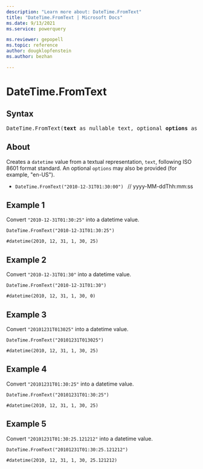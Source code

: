 ```yaml
---
description: "Learn more about: DateTime.FromText"
title: "DateTime.FromText | Microsoft Docs"
ms.date: 9/13/2021
ms.service: powerquery

ms.reviewer: gepopell
ms.topic: reference
author: dougklopfenstein
ms.author: bezhan

---
```

# DateTime.FromText

## Syntax

<pre>
DateTime.FromText(<b>text</b> as nullable text, optional <b>options</b> as any) as nullable datetime
</pre>
  
## About  
Creates a `datetime` value from a textual representation, `text`, following ISO 8601 format standard. An optional `options` may also be provided (for example, "en-US").

* `DateTime.FromText("2010-12-31T01:30:00") ` // yyyy-MM-ddThh:mm:ss

## Example 1
Convert `"2010-12-31T01:30:25"` into a datetime value.

```powerquery-m
DateTime.FromText("2010-12-31T01:30:25")
```

`#datetime(2010, 12, 31, 1, 30, 25)`

## Example 2
Convert `"2010-12-31T01:30"` into a datetime value.

```powerquery-m
DateTime.FromText("2010-12-31T01:30")
```

`#datetime(2010, 12, 31, 1, 30, 0)`

## Example 3
Convert `"20101231T013025"` into a datetime value.

```powerquery-m
DateTime.FromText("20101231T013025")
```

`#datetime(2010, 12, 31, 1, 30, 25)`

## Example 4
Convert `"20101231T01:30:25"` into a datetime value.

```powerquery-m
DateTime.FromText("20101231T01:30:25")
```

`#datetime(2010, 12, 31, 1, 30, 25)`

## Example 5
Convert `"20101231T01:30:25.121212"` into a datetime value.

```powerquery-m
DateTime.FromText("20101231T01:30:25.121212")
```

`#datetime(2010, 12, 31, 1, 30, 25.121212)`
